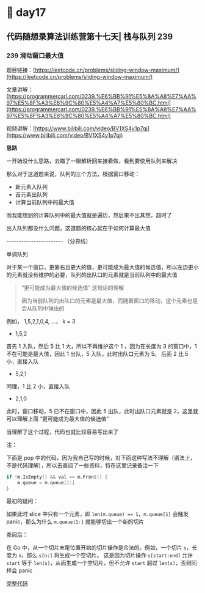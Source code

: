 # 🤬 day17

## 代码随想录算法训练营第十七天| 栈与队列 239

### 239 滑动窗口最大值

题目链接：[https://leetcode.cn/problems/sliding-window-maximum/](https://leetcode.cn/problems/sliding-window-maximum/)

文章讲解：[https://programmercarl.com/0239.%E6%BB%91%E5%8A%A8%E7%AA%97%E5%8F%A3%E6%9C%80%E5%A4%A7%E5%80%BC.html](https://programmercarl.com/0239.%E6%BB%91%E5%8A%A8%E7%AA%97%E5%8F%A3%E6%9C%80%E5%A4%A7%E5%80%BC.html)

视频讲解：[https://www.bilibili.com/video/BV1XS4y1p7qj](https://www.bilibili.com/video/BV1XS4y1p7qj)

**思路**

一开始没什么思路，去瞄了一眼解析回来接着做，看到要使用队列来解决

那么对于这道题来说，队列的三个方法，根据窗口移动：

* 新元素入队列
* 首元素出队列
* 计算当前队列中的最大值

而我能想到的计算队列中的最大值就是遍历，然后果不出其然，超时了

出入队列都没什么问题，这道题的核心就在于如何计算最大值

\----------------------- （分界线）

单调队列

对于某一个窗口，更靠右且更大的值，更可能成为最大值的候选值，所以左边更小的元素就没有维护的必要，队列的出队口的元素就是当前队列中的最大值

> “更可能成为最大值的候选值” 这句话的理解
>
> 因为当前队列的出队口的元素是最大值，而随着窗口的移动，这个元素也是会从队列中弹出的

例如， 1,5,2,1,0,4, ...， k = 3

* 1,5,2

首先 1 入队，然后 5 比 1 大，所以不再维护这个 1 ，因为在长度为 3 的窗口中，1 不在可能是最大值，因此 1 出队，5 入队，此时出队口元素为 5。 后面 2 比 5 小，直接入队

* 5,2,1

同理，1 比 2 小，直接入队

* 2,1,0

此时，窗口移动，5 已不在窗口中，因此 5 出队，此时出队口元素就是 2，这里就可以理解上面 “更可能成为最大值的候选值”

当理解了这个过程，代码也就比较容易写出来了

注：

下面是 pop 中的代码，因为我自己写的时候，对下面这种写法不理解（语法上，不是代码理解），所以去查阅了一些资料，特在这里记录备注一下

```go
if !m.IsEmpty() && val == m.Front() {
    m.queue = m.queue[1:]
}
```

最初的疑问：

如果此时 slice 中只有一个元素，即 `len(m.queue) == 1`，`m.queue[1]` 会触发 panic，那么为什么 `m.queue[1:]` 就能够切出一个新的切片

查阅后：

在 Go 中，从一个切片末尾位置开始的切片操作是合法的。例如，一个切片 `s`，长度为 `n`，那么 `s[n:]` 将生成一个空切片。 这是因为切片操作 `s[start:end]` 允许 `start` 等于 `len(s)`，从而生成一个空切片，但不允许 `start` 超过 `len(s)`，否则同样会 panic

[完整代码](https://github.com/hd2yao/leetcode/tree/master/training/day17/0239\_sliding\_window\_maximum.go)
